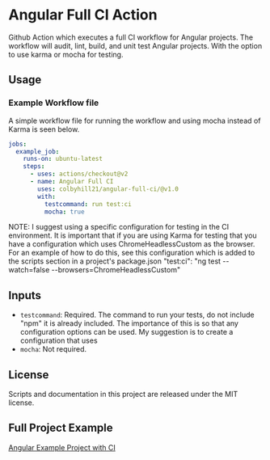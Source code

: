 # Angular Full CI Action
Github Action which executes a full CI workflow for Angular projects. The workflow will audit, lint, build, and unit test Angular projects. With the option to use karma or mocha for testing.

## Usage

### Example Workflow file

A simple workflow file for running the workflow and using mocha instead of Karma is seen below.

```yaml
jobs:
  example_job:
    runs-on: ubuntu-latest
    steps:
      - uses: actions/checkout@v2
      - name: Angular Full CI
        uses: colbyhill21/angular-full-ci/@v1.0
        with:
          testcommand: run test:ci
          mocha: true
```

NOTE: I suggest using a specific configuration for testing in the CI environment. It is important that if you are using Karma for testing that you have a configuration which uses ChromeHeadlessCustom as the browser. For an example of how to do this, see this configuration which is added to the scripts section in a project's package.json
"test:ci": "ng test --watch=false --browsers=ChromeHeadlessCustom"

## Inputs

- `testcommand`: Required. The command to run your tests, do not include "npm" it is already included. The importance of this is so that any configuration options can be used. My suggestion is to create a configuration that uses 
- `mocha`: Not required. 

## License
Scripts and documentation in this project are released under the MIT license.

## Full Project Example
[Angular Example Project with CI](https://github.com/colbyhill21/test-angular-action)
